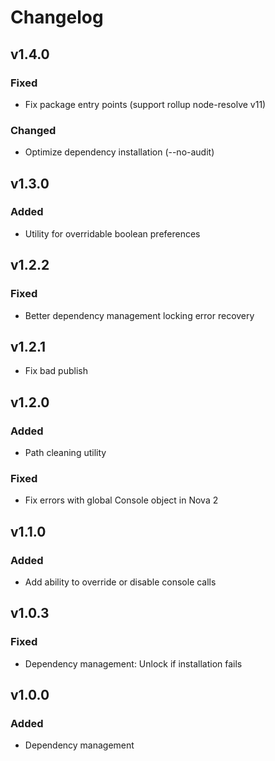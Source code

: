 # Changelog

## v1.4.0

### Fixed

- Fix package entry points (support rollup node-resolve v11)

### Changed

- Optimize dependency installation (--no-audit)

## v1.3.0

### Added

- Utility for overridable boolean preferences

## v1.2.2

### Fixed

- Better dependency management locking error recovery

## v1.2.1

- Fix bad publish

## v1.2.0

### Added

- Path cleaning utility

### Fixed

- Fix errors with global Console object in Nova 2

## v1.1.0

### Added

- Add ability to override or disable console calls

## v1.0.3

### Fixed

- Dependency management: Unlock if installation fails

## v1.0.0

### Added

- Dependency management
